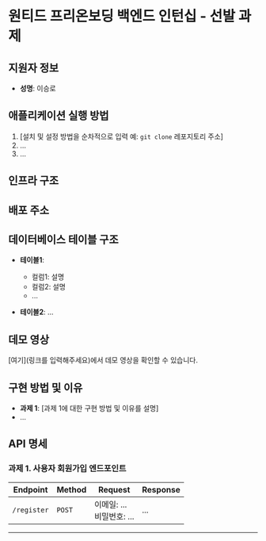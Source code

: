 # 원티드 프리온보딩 백엔드 인턴십 - 선발 과제

## 지원자 정보

- **성명**: 이승로

## 애플리케이션 실행 방법

1. [설치 및 설정 방법을 순차적으로 입력 예: `git clone` 레포지토리 주소]
2. ...
3. ...

## 인프라 구조

## 배포 주소

## 데이터베이스 테이블 구조

- **테이블1**:
    - 컬럼1: 설명
    - 컬럼2: 설명
    - ...

- **테이블2**:
  ...

## 데모 영상

[여기](링크를 입력해주세요)에서 데모 영상을 확인할 수 있습니다.

## 구현 방법 및 이유

- **과제 1**: [과제 1에 대한 구현 방법 및 이유를 설명]
- ...

## API 명세

### 과제 1. 사용자 회원가입 엔드포인트

| Endpoint    | Method | Request               | Response |
|-------------|--------|-----------------------|----------|
| `/register` | `POST` | 이메일: ...<br>비밀번호: ... | ...      |

---
